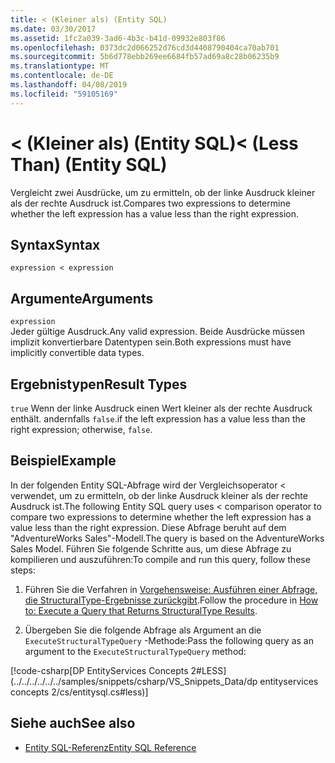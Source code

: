 ```yaml
---
title: < (Kleiner als) (Entity SQL)
ms.date: 03/30/2017
ms.assetid: 1fc2a039-3ad6-4b3c-b41d-09932e803f86
ms.openlocfilehash: 0373dc2d066252d76cd3d4408790404ca70ab701
ms.sourcegitcommit: 5b6d778ebb269ee6684fb57ad69a8c28b06235b9
ms.translationtype: MT
ms.contentlocale: de-DE
ms.lasthandoff: 04/08/2019
ms.locfileid: "59105169"
---
```

# <a name="-less-than-entity-sql"></a><span data-ttu-id="6575d-102">\< (Kleiner als) (Entity SQL)</span><span class="sxs-lookup"><span data-stu-id="6575d-102">\< (Less Than) (Entity SQL)</span></span>
<span data-ttu-id="6575d-103">Vergleicht zwei Ausdrücke, um zu ermitteln, ob der linke Ausdruck kleiner als der rechte Ausdruck ist.</span><span class="sxs-lookup"><span data-stu-id="6575d-103">Compares two expressions to determine whether the left expression has a value less than the right expression.</span></span>  
  
## <a name="syntax"></a><span data-ttu-id="6575d-104">Syntax</span><span class="sxs-lookup"><span data-stu-id="6575d-104">Syntax</span></span>  
  
```  
expression < expression  
```  
  
## <a name="arguments"></a><span data-ttu-id="6575d-105">Argumente</span><span class="sxs-lookup"><span data-stu-id="6575d-105">Arguments</span></span>  
 `expression`  
 <span data-ttu-id="6575d-106">Jeder gültige Ausdruck.</span><span class="sxs-lookup"><span data-stu-id="6575d-106">Any valid expression.</span></span> <span data-ttu-id="6575d-107">Beide Ausdrücke müssen implizit konvertierbare Datentypen sein.</span><span class="sxs-lookup"><span data-stu-id="6575d-107">Both expressions must have implicitly convertible data types.</span></span>  
  
## <a name="result-types"></a><span data-ttu-id="6575d-108">Ergebnistypen</span><span class="sxs-lookup"><span data-stu-id="6575d-108">Result Types</span></span>  
 `true` <span data-ttu-id="6575d-109">Wenn der linke Ausdruck einen Wert kleiner als der rechte Ausdruck enthält. andernfalls `false`.</span><span class="sxs-lookup"><span data-stu-id="6575d-109">if the left expression has a value less than the right expression; otherwise, `false`.</span></span>  
  
## <a name="example"></a><span data-ttu-id="6575d-110">Beispiel</span><span class="sxs-lookup"><span data-stu-id="6575d-110">Example</span></span>  
 <span data-ttu-id="6575d-111">In der folgenden Entity SQL-Abfrage wird der Vergleichsoperator < verwendet, um zu ermitteln, ob der linke Ausdruck kleiner als der rechte Ausdruck ist.</span><span class="sxs-lookup"><span data-stu-id="6575d-111">The following Entity SQL query uses < comparison operator to compare two expressions to determine whether the left expression has a value less than the right expression.</span></span> <span data-ttu-id="6575d-112">Diese Abfrage beruht auf dem "AdventureWorks Sales"-Modell.</span><span class="sxs-lookup"><span data-stu-id="6575d-112">The query is based on the AdventureWorks Sales Model.</span></span> <span data-ttu-id="6575d-113">Führen Sie folgende Schritte aus, um diese Abfrage zu kompilieren und auszuführen:</span><span class="sxs-lookup"><span data-stu-id="6575d-113">To compile and run this query, follow these steps:</span></span>  
  
1.  <span data-ttu-id="6575d-114">Führen Sie die Verfahren in [Vorgehensweise: Ausführen einer Abfrage, die StructuralType-Ergebnisse zurückgibt](../../../../../../docs/framework/data/adonet/ef/how-to-execute-a-query-that-returns-structuraltype-results.md).</span><span class="sxs-lookup"><span data-stu-id="6575d-114">Follow the procedure in [How to: Execute a Query that Returns StructuralType Results](../../../../../../docs/framework/data/adonet/ef/how-to-execute-a-query-that-returns-structuraltype-results.md).</span></span>  
  
2.  <span data-ttu-id="6575d-115">Übergeben Sie die folgende Abfrage als Argument an die `ExecuteStructuralTypeQuery` -Methode:</span><span class="sxs-lookup"><span data-stu-id="6575d-115">Pass the following query as an argument to the `ExecuteStructuralTypeQuery` method:</span></span>  
  
 [!code-csharp[DP EntityServices Concepts 2#LESS](../../../../../../samples/snippets/csharp/VS_Snippets_Data/dp entityservices concepts 2/cs/entitysql.cs#less)]  
  
## <a name="see-also"></a><span data-ttu-id="6575d-116">Siehe auch</span><span class="sxs-lookup"><span data-stu-id="6575d-116">See also</span></span>

- [<span data-ttu-id="6575d-117">Entity SQL-Referenz</span><span class="sxs-lookup"><span data-stu-id="6575d-117">Entity SQL Reference</span></span>](../../../../../../docs/framework/data/adonet/ef/language-reference/entity-sql-reference.md)

